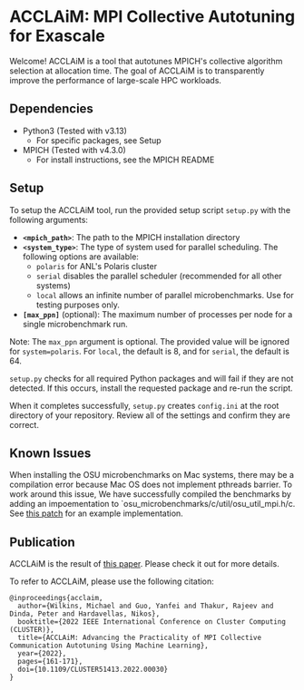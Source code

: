 # ACCLAiM: MPI Collective Autotuning for Exascale

Welcome! ACCLAiM is a tool that autotunes MPICH's collective algorithm selection at allocation time.
The goal of ACCLAiM is to transparently improve the performance of large-scale HPC workloads.

## Dependencies

* Python3 (Tested with v3.13)
	* For specific packages, see Setup
* MPICH (Tested with v4.3.0) 
  * For install instructions, see the MPICH README

## Setup

To setup the ACCLAiM tool, run the provided setup script `setup.py` with the following arguments:
- **`<mpich_path>`**: The path to the MPICH installation directory
- **`<system_type>`**: The type of system used for parallel scheduling. The following options are available:
  - `polaris` for ANL's Polaris cluster
  - `serial` disables the parallel scheduler (recommended for all other systems)
  - `local` allows an infinite number of parallel microbenchmarks. Use for testing purposes only.
- **`[max_ppn]`** (optional): The maximum number of processes per node for a single microbenchmark run.

Note: The `max_ppn` argument is optional. The provided value will be ignored for `system=polaris`.
For `local`, the default is 8, and for `serial`, the default is 64.

`setup.py` checks for all required Python packages and will fail if they are not detected.
If this occurs, install the requested package and re-run the script.

When it completes successfully, `setup.py` creates `config.ini` at the root directory of your repository.
Review all of the settings and confirm they are correct.

## Known Issues

When installing the OSU microbenchmarks on Mac systems, there may be a compilation error because Mac OS does not implement pthreads barrier.
To work around this issue, We have successfully compiled the benchmarks by adding an impoementation to `osu_microbenchmarks/c/util/osu_util_mpi.h/c.
See [this patch](https://github.com/pmwkaa/ioarena/commit/b8854d4b164591cb62a97f67a6dc3645b26f4b39#diff-32028cf20b50afd839db7008666a051ba761b4947f1690445f42bda23705c96bR37) for an example implementation.

## Publication

ACCLAiM is the result of [this paper](https://mjwilkins.org/assets/pdfs/acclaim.pdf). Please check it out for more details.

To refer to ACCLAiM, please use the following citation:
```
@inproceedings{acclaim,
  author={Wilkins, Michael and Guo, Yanfei and Thakur, Rajeev and Dinda, Peter and Hardavellas, Nikos},
  booktitle={2022 IEEE International Conference on Cluster Computing (CLUSTER)}, 
  title={ACCLAiM: Advancing the Practicality of MPI Collective Communication Autotuning Using Machine Learning}, 
  year={2022},
  pages={161-171},
  doi={10.1109/CLUSTER51413.2022.00030}
}
```
